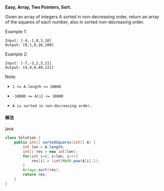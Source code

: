 **Easy,
Array, Two Pointers, Sort.**

Given an array of integers A sorted in non-decreasing order, return an array of the squares of each number, also in sorted non-decreasing order.

 

Example 1:
```
Input: [-4,-1,0,3,10]
Output: [0,1,9,16,100]
```
Example 2:
```
Input: [-7,-3,2,3,11]
Output: [4,9,9,49,121]
```

Note:

* ```1 <= A.length <= 10000```

* ```-10000 <= A[i] <= 10000```

* ```A is sorted in non-decreasing order.```


#### 解法

java
```java
class Solution {
    public int[] sortedSquares(int[] A) {
        int len = A.length;
        int[] res = new int[len];
        for(int i=0; i<len; i++){
            res[i] = (int)Math.pow(A[i],2);
        }
        Arrays.sort(res);
        return res;
    }
}
```